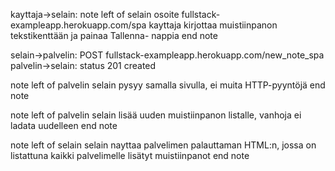 kayttaja->selain:
note left of selain
osoite fullstack-exampleapp.herokuapp.com/spa 
kayttaja kirjottaa muistiinpanon tekstikenttään ja painaa Tallenna-
nappia
end note

selain->palvelin: POST fullstack-exampleapp.herokuapp.com/new_note_spa
palvelin->selain: status 201 created

note left of palvelin
  selain pysyy samalla sivulla, ei muita HTTP-pyyntöjä
end note

note left of palvelin
  selain lisää uuden muistiinpanon listalle, vanhoja ei
  ladata uudelleen
end note

note left of selain
 selain nayttaa palvelimen palauttaman HTML:n,
 jossa on listattuna kaikki palvelimelle lisätyt muistiinpanot
end note